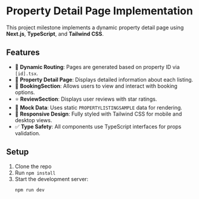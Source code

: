 # Property Detail Page Implementation

This project milestone implements a dynamic property detail page using **Next.js**, **TypeScript**, and **Tailwind CSS**.

## Features

- 🧭 **Dynamic Routing**: Pages are generated based on property ID via `[id].tsx`.
- 🏡 **Property Detail Page**: Displays detailed information about each listing.
- 📅 **BookingSection**: Allows users to view and interact with booking options.
- ⭐ **ReviewSection**: Displays user reviews with star ratings.
- 🧪 **Mock Data**: Uses static `PROPERTYLISTINGSAMPLE` data for rendering.
- 📱 **Responsive Design**: Fully styled with Tailwind CSS for mobile and desktop views.
- ✅ **Type Safety**: All components use TypeScript interfaces for props validation.

## Setup

1. Clone the repo
2. Run `npm install`
3. Start the development server:  
   ```bash
   npm run dev
